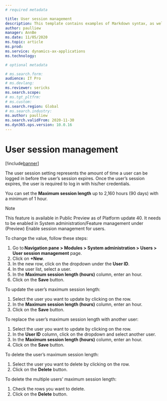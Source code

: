 ```yaml
---
# required metadata

title: User session management
description: This template contains examples of Markdown syntax, as well as guidance on setting the metadata.
author: paulliew
manager: AnnBe
ms.date: 11/05/2020
ms.topic: article
ms.prod:
ms.service: dynamics-ax-applications
ms.technology: 

# optional metadata

# ms.search.form:
audience: IT Pro
# ms.devlang: 
ms.reviewer: sericks
ms.search.scope:
# ms.tgt_pltfrm: 
# ms.custom: 
ms.search.region: Global
# ms.search.industry:
ms.author: paulliew
ms.search.validFrom: 2020-11-30
ms.dyn365.ops.version: 10.0.16
---
```


# User session management

[!include[banner](../includes/banner.md)]


The user session setting represents the amount of time a user can be logged in before the user’s session expires. Once the user’s session expires, the user is required to log in with his/her credentials. 

You can set the **Maximum session length** up to 2,160 hours (90 days) with a minimum of 1 hour.  

> [!NOTE] 
> This feature is available in Public Preview as of Platform update 40.  It needs to be enabled in System administration/Feature management under (Preview) Enable session management for users. 

To change the value, follow these steps: 

1. Go to **Navigation pane > Modules > System administration > Users > User session management** page. 
2. Click on **+New**.  
3. In the new row, click on the dropdown under the **User ID**.  
4. In the user list, select a user. 
5. In the **Maximum session length (hours)** column, enter an hour. 
6. Click on the **Save** button. 

To update the user’s maximum session length: 

1. Select the user you want to update by clicking on the row. 
2. In the **Maximum session length (hours)** column, enter an hour. 
3. Click on the **Save** button. 

To replace the user’s maximum session length with another user: 

1. Select the user you want to update by clicking on the row. 
2. In the **User ID** column, click on the dropdown and select another user. 
3. In the **Maximum session length (hours)** column, enter an hour. 
4. Click on the **Save** button. 
 
To delete the user’s maximum session length: 

1. Select the user you want to delete by clicking on the row. 
2. Click on the **Delete** button.

To delete the multiple users’ maximum session length: 

1. Check the rows you want to delete. 
2. Click on the **Delete** button. 
